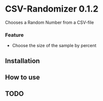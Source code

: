 # CSV-Randomizer 0.1.2
Chooses a Random Number from a CSV-file

### Feature
- Choose the size of the sample by percent

## Installation

## How to use

## TODO
